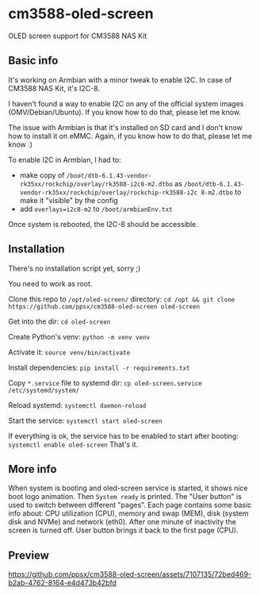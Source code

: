 # cm3588-oled-screen
OLED screen support for CM3588 NAS Kit

## Basic info
It's working on Armbian with a minor tweak to enable I2C. In case of CM3588 NAS Kit, it's I2C-8.

I haven't found a way to enable I2C on any of the official system images (OMV/Debian/Ubuntu). If you know how to do that, please let me know.

The issue with Armbian is that it's installed on SD card and I don't know how to install it on eMMC. Again, if you know how to do that, please let me know :)

To enable I2C in Armbian, I had to:
* make copy of `/boot/dtb-6.1.43-vendor-rk35xx/rockchip/overlay/rk3588-i2c8-m2.dtbo` as `/boot/dtb-6.1.43-vendor-rk35xx/rockchip/overlay/rockchip-rk3588-i2c
8-m2.dtbo` to make it "visible" by the config
* add `overlays=i2c8-m2` to `/boot/armbianEnv.txt`

Once system is rebooted, the I2C-8 should be accessible.

## Installation
There's no installation script yet, sorry ;)

You need to work as root.

Clone this repo to `/opt/oled-screen/` directory: `cd /opt && git clone https://github.com/ppsx/cm3588-oled-screen oled-screen`

Get into the dir: `cd oled-screen`

Create Python's venv: `python -m venv venv`

Activate it: `source venv/bin/activate`

Install dependencies: `pip install -r requirements.txt`

Copy `*.service` file to systemd dir: `cp oled-screen.service /etc/systemd/system/`

Reload systemd: `systemctl daemon-reload`

Start the service: `systemctl start oled-screen`

If everything is ok, the service has to be enabled to start after booting: `systemctl enable oled-screen`
That's it.

## More info
When system is booting and oled-screen service is started, it shows nice boot logo animation. Then `System ready` is printed.
The "User button" is used to switch between different "pages". Each page contains some basic info about: CPU utilization (CPU), memory and swap (MEM), disk (system disk and NVMe) and network (eth0).
After one minute of inactivity the screen is turned off. User button brings it back to the first page (CPU).

## Preview

https://github.com/ppsx/cm3588-oled-screen/assets/7107135/72bed469-b2ab-4762-8164-e4d473b42bfd


